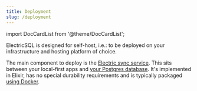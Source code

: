```yaml
---
title: Deployment
slug: /deployment
---
```


import DocCardList from '@theme/DocCardList';

ElectricSQL is designed for self-host, i.e.: to be deployed on your infrastructure and hosting platform of choice.

The main component to deploy is the [Electric sync service](../api/service.md). This sits between your local-first apps and [your Postgres database](../usage/installation/postgres.md). It's implemented in Elixir, has no special durability requirements and is typically packaged [using Docker](../deployment/docker.md).

<DocCardList />
